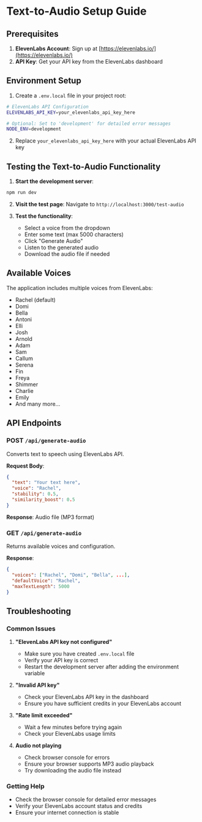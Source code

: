 # Text-to-Audio Setup Guide

## Prerequisites

1. **ElevenLabs Account**: Sign up at [https://elevenlabs.io/](https://elevenlabs.io/)
2. **API Key**: Get your API key from the ElevenLabs dashboard

## Environment Setup

1. Create a `.env.local` file in your project root:
```bash
# ElevenLabs API Configuration
ELEVENLABS_API_KEY=your_elevenlabs_api_key_here

# Optional: Set to 'development' for detailed error messages
NODE_ENV=development
```

2. Replace `your_elevenlabs_api_key_here` with your actual ElevenLabs API key

## Testing the Text-to-Audio Functionality

1. **Start the development server**:
```bash
npm run dev
```

2. **Visit the test page**: Navigate to `http://localhost:3000/test-audio`

3. **Test the functionality**:
   - Select a voice from the dropdown
   - Enter some text (max 5000 characters)
   - Click "Generate Audio"
   - Listen to the generated audio
   - Download the audio file if needed

## Available Voices

The application includes multiple voices from ElevenLabs:
- Rachel (default)
- Domi
- Bella
- Antoni
- Elli
- Josh
- Arnold
- Adam
- Sam
- Callum
- Serena
- Fin
- Freya
- Shimmer
- Charlie
- Emily
- And many more...

## API Endpoints

### POST `/api/generate-audio`
Converts text to speech using ElevenLabs API.

**Request Body**:
```json
{
  "text": "Your text here",
  "voice": "Rachel",
  "stability": 0.5,
  "similarity_boost": 0.5
}
```

**Response**: Audio file (MP3 format)

### GET `/api/generate-audio`
Returns available voices and configuration.

**Response**:
```json
{
  "voices": ["Rachel", "Domi", "Bella", ...],
  "defaultVoice": "Rachel",
  "maxTextLength": 5000
}
```

## Troubleshooting

### Common Issues

1. **"ElevenLabs API key not configured"**
   - Make sure you have created `.env.local` file
   - Verify your API key is correct
   - Restart the development server after adding the environment variable

2. **"Invalid API key"**
   - Check your ElevenLabs API key in the dashboard
   - Ensure you have sufficient credits in your ElevenLabs account

3. **"Rate limit exceeded"**
   - Wait a few minutes before trying again
   - Check your ElevenLabs usage limits

4. **Audio not playing**
   - Check browser console for errors
   - Ensure your browser supports MP3 audio playback
   - Try downloading the audio file instead

### Getting Help

- Check the browser console for detailed error messages
- Verify your ElevenLabs account status and credits
- Ensure your internet connection is stable 